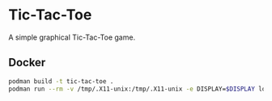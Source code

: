 # Tic-Tac-Toe

A simple graphical Tic-Tac-Toe game.

## Docker

```sh
podman build -t tic-tac-toe .
podman run --rm -v /tmp/.X11-unix:/tmp/.X11-unix -e DISPLAY=$DISPLAY localhost/tic-tac-toe:latest
```
